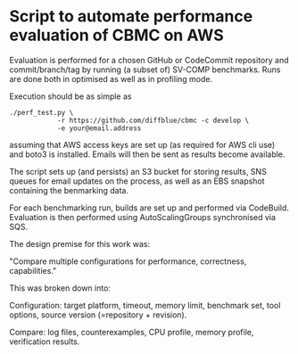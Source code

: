 # Script to automate performance evaluation of CBMC on AWS

Evaluation is performed for a chosen GitHub or CodeCommit repository and
commit/branch/tag by running (a subset of) SV-COMP benchmarks. Runs are
done both in optimised as well as in profiling mode.

Execution should be as simple as

```
./perf_test.py \
			-r https://github.com/diffblue/cbmc -c develop \
			-e your@email.address
```

assuming that AWS access keys are set up (as required for AWS cli use) and boto3
is installed. Emails will then be sent as results become available.

The script sets up (and persists) an S3 bucket for storing results, SNS
queues for email updates on the process, as well as an EBS snapshot
containing the benmarking data.

For each benchmarking run, builds are set up and performed via
CodeBuild. Evaluation is then performed using AutoScalingGroups
synchronised via SQS.

The design premise for this work was:

"Compare multiple configurations for performance, correctness, capabilities."

This was broken down into:

Configuration: target platform, timeout, memory limit, benchmark set, tool
options, source version (=repository + revision).

Compare: log files, counterexamples, CPU profile, memory profile, verification
results.
